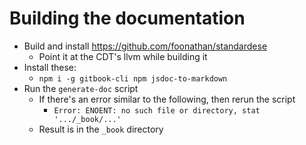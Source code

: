 # Building the documentation

* Build and install https://github.com/foonathan/standardese
  * Point it at the CDT's llvm while building it
* Install these:
  * `npm i -g gitbook-cli npm jsdoc-to-markdown`
* Run the `generate-doc` script
  * If there's an error similar to the following, then rerun the script
    * `Error: ENOENT: no such file or directory, stat '.../_book/...'`
  * Result is in the `_book` directory
